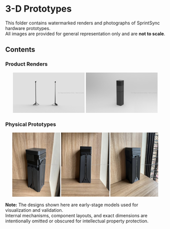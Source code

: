 # 3-D Prototypes

This folder contains watermarked renders and photographs of SprintSync hardware prototypes.  
All images are provided for general representation only and are **not to scale**.

## Contents

### Product Renders
<p align="center" style="color: grey; font-size: 0.85em;">
<img src="Product Expanded.jpg" width="45%">
<img src="Product Collapsed.jpg" width="45%">
</p>

### Physical Prototypes
<p align="center" style="color: grey; font-size: 0.85em;">
<img src="Prototype - 3D Printed.jpg" width="30%">
<img src="Prototype - Front View.jpg" width="30%">
<img src="Prototype - Side View.jpg" width="30%">
</p>

**Note:** The designs shown here are early-stage models used for visualization and validation.  
Internal mechanisms, component layouts, and exact dimensions are intentionally omitted or obscured for intellectual property protection.
